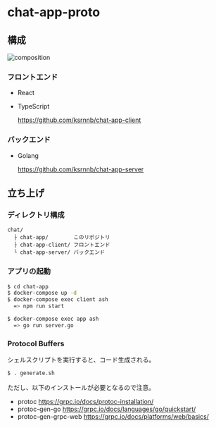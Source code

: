 # chat-app-proto

## 構成
![composition](https://user-images.githubusercontent.com/48155865/137566084-057111d7-04b9-4613-b6ce-2c948d4c94d0.png)


### フロントエンド

- React
- TypeScript

    https://github.com/ksrnnb/chat-app-client

### バックエンド

- Golang

    https://github.com/ksrnnb/chat-app-server

## 立ち上げ

### ディレクトリ構成

```
chat/
  ├ chat-app/        このリポジトリ
  ├ chat-app-client/ フロントエンド
  └ chat-app-server/ バックエンド
```

### アプリの起動

```bash
$ cd chat-app
$ docker-compose up -d
$ docker-compose exec client ash
  => npm run start

$ docker-compose exec app ash
  => go run server.go
```

### Protocol Buffers
シェルスクリプトを実行すると、コード生成される。

```bash
$ . generate.sh
```

ただし、以下のインストールが必要となるので注意。

- protoc https://grpc.io/docs/protoc-installation/
- protoc-gen-go https://grpc.io/docs/languages/go/quickstart/
- protoc-gen-grpc-web https://grpc.io/docs/platforms/web/basics/

